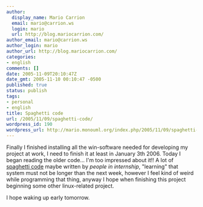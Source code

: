 ```yaml
---
author:
  display_name: Mario Carrion
  email: mario@carrion.ws
  login: mario
  url: http://blog.mariocarrion.com/
author_email: mario@carrion.ws
author_login: mario
author_url: http://blog.mariocarrion.com/
categories:
- english
comments: []
date: 2005-11-09T20:10:47Z
date_gmt: 2005-11-10 00:10:47 -0500
published: true
status: publish
tags:
- personal
- english
title: Spaghetti code
url: /2005/11/09/spaghetti-code/
wordpress_id: 190
wordpress_url: http://mario.monouml.org/index.php/2005/11/09/spaghetti-code/
---
```


<p>Finally I finished installing all the win-software needed for developing my project at work, I need to finish it at least in January 3th 2006. Today I began reading the older code... I'm too impressed about it!! A lot of <a href="http://en.wikipedia.org/wiki/Spaghetti_code">spaghetti code</a> maybe written by <em>people in internship</em>, "learning" that system must not be longer than the next week, however I feel kind of weird while programming that thing, anyway I hope when finishing this project beginning some other linux-related project.</p>
<p>I hope waking up early tomorrow.</p>
